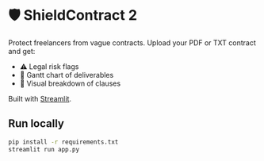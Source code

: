 # 🛡️ ShieldContract 2

Protect freelancers from vague contracts. Upload your PDF or TXT contract and get:
- ⚠️ Legal risk flags
- 📆 Gantt chart of deliverables
- 📄 Visual breakdown of clauses

Built with [Streamlit](https://streamlit.io).

## Run locally

```bash
pip install -r requirements.txt
streamlit run app.py
